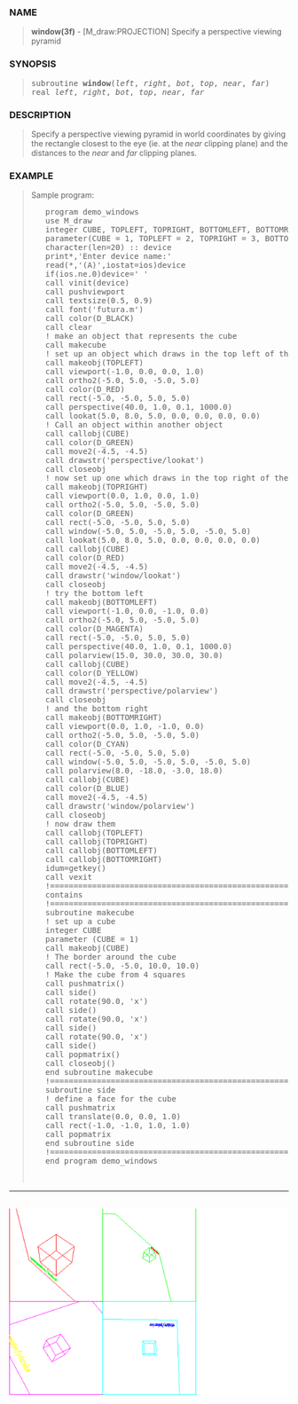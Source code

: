<?
<body>
  <a name="top" id="top"></a>
  <div id="Container">
    <div id="Content">
      <div class="c441">
      </div><a name="0"></a>
      <h3><a name="0">NAME</a></h3>
      <blockquote>
        <b>window(3f)</b> - [M_draw:PROJECTION] Specify a perspective viewing pyramid <b></b>
      </blockquote><a name="contents" id="contents"></a>
      <h3><a name="4">SYNOPSIS</a></h3>
      <blockquote>
        <pre>
subroutine <b>window</b>(<i>left</i>, <i>right</i>, <i>bot</i>, <i>top</i>, <i>near</i>, <i>far</i>)
real <i>left</i>, <i>right</i>, <i>bot</i>, <i>top</i>, <i>near</i>, <i>far</i>
</pre>
      </blockquote><a name="2"></a>
      <h3><a name="2">DESCRIPTION</a></h3>
      <blockquote>
        <p>Specify a perspective viewing pyramid in world coordinates by giving the rectangle closest to the eye (ie. at the <i>near</i> clipping plane) and
        the distances to the <i>near</i> and <i>far</i> clipping planes.</p>
      </blockquote><a name="3"></a>
      <h3><a name="3">EXAMPLE</a></h3>
      <blockquote>
        Sample program:
        <pre>
   program demo_windows
   use M_draw
   integer CUBE, TOPLEFT, TOPRIGHT, BOTTOMLEFT, BOTTOMRIGHT
   parameter(CUBE = 1, TOPLEFT = 2, TOPRIGHT = 3, BOTTOMLEFT = 4, BOTTOMRIGHT = 5)
   character(len=20) :: device
   print*,'Enter device name:'
   read(*,'(A)',iostat=ios)device
   if(ios.ne.0)device=' '
   call vinit(device)
   call pushviewport
   call textsize(0.5, 0.9)
   call font('futura.m')
   call color(D_BLACK)
   call clear
   ! make an object that represents the cube
   call makecube
   ! set up an object which draws in the top left of the screen.
   call makeobj(TOPLEFT)
   call viewport(-1.0, 0.0, 0.0, 1.0)
   call ortho2(-5.0, 5.0, -5.0, 5.0)
   call color(D_RED)
   call rect(-5.0, -5.0, 5.0, 5.0)
   call perspective(40.0, 1.0, 0.1, 1000.0)
   call lookat(5.0, 8.0, 5.0, 0.0, 0.0, 0.0, 0.0)
   ! Call an object within another object
   call callobj(CUBE)
   call color(D_GREEN)
   call move2(-4.5, -4.5)
   call drawstr('perspective/lookat')
   call closeobj
   ! now set up one which draws in the top right of the screen
   call makeobj(TOPRIGHT)
   call viewport(0.0, 1.0, 0.0, 1.0)
   call ortho2(-5.0, 5.0, -5.0, 5.0)
   call color(D_GREEN)
   call rect(-5.0, -5.0, 5.0, 5.0)
   call window(-5.0, 5.0, -5.0, 5.0, -5.0, 5.0)
   call lookat(5.0, 8.0, 5.0, 0.0, 0.0, 0.0, 0.0)
   call callobj(CUBE)
   call color(D_RED)
   call move2(-4.5, -4.5)
   call drawstr('window/lookat')
   call closeobj
   ! try the bottom left
   call makeobj(BOTTOMLEFT)
   call viewport(-1.0, 0.0, -1.0, 0.0)
   call ortho2(-5.0, 5.0, -5.0, 5.0)
   call color(D_MAGENTA)
   call rect(-5.0, -5.0, 5.0, 5.0)
   call perspective(40.0, 1.0, 0.1, 1000.0)
   call polarview(15.0, 30.0, 30.0, 30.0)
   call callobj(CUBE)
   call color(D_YELLOW)
   call move2(-4.5, -4.5)
   call drawstr('perspective/polarview')
   call closeobj
   ! and the bottom right
   call makeobj(BOTTOMRIGHT)
   call viewport(0.0, 1.0, -1.0, 0.0)
   call ortho2(-5.0, 5.0, -5.0, 5.0)
   call color(D_CYAN)
   call rect(-5.0, -5.0, 5.0, 5.0)
   call window(-5.0, 5.0, -5.0, 5.0, -5.0, 5.0)
   call polarview(8.0, -18.0, -3.0, 18.0)
   call callobj(CUBE)
   call color(D_BLUE)
   call move2(-4.5, -4.5)
   call drawstr('window/polarview')
   call closeobj
   ! now draw them
   call callobj(TOPLEFT)
   call callobj(TOPRIGHT)
   call callobj(BOTTOMLEFT)
   call callobj(BOTTOMRIGHT)
   idum=getkey()
   call vexit
   !=====================================================================
   contains
   !=====================================================================
   subroutine makecube
   ! set up a cube
   integer CUBE
   parameter (CUBE = 1)
   call makeobj(CUBE)
   ! The border around the cube
   call rect(-5.0, -5.0, 10.0, 10.0)
   ! Make the cube from 4 squares
   call pushmatrix()
   call side()
   call rotate(90.0, 'x')
   call side()
   call rotate(90.0, 'x')
   call side()
   call rotate(90.0, 'x')
   call side()
   call popmatrix()
   call closeobj()
   end subroutine makecube
   !=====================================================================
   subroutine side
   ! define a face for the cube
   call pushmatrix
   call translate(0.0, 0.0, 1.0)
   call rect(-1.0, -1.0, 1.0, 1.0)
   call popmatrix
   end subroutine side
   !=====================================================================
   end program demo_windows
<br />
</pre>
      </blockquote>
      <hr />
      <br />
      <div class="c441"><img src="../images/window.3m_draw.gif" /></div>
    </div>
  </div>
</body>
